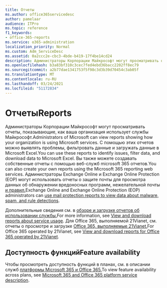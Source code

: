 ```yaml
---
title: Отчеты
ms.author: office365servicedesc
author: pamelaar
audience: ITPro
ms.topic: reference
f1_keywords:
- office-365-reports
ms.service: o365-administration
localization_priority: Normal
ms.custom: Adm_ServiceDesc
ms.assetid: 0a2ccc2e-cbc3-4bde-b419-17f4be14cd24
description: Администраторы Корпорации Майкрософт могут просматривать отчеты, показывающие, как ваша организация использует службы Майкрософт. С помощью этих отчетов можно выявлять проблемы, фильтровать данные и загружать данные в Microsoft Excel. Вы также можете создавать собственные отчеты с помощью веб-служб microsoft 365 отчетов. Администраторы Exchange Online и Exchange Online Protection (EOP) могут использовать отчеты о защите почты для просмотра данных об обнаружении вредоносных программ, нежелательной почты и правил.
ms.openlocfilehash: b3a83bf310c3cec7fed4ebd36bacc2202ff8ec79
ms.sourcegitcommit: a2b77dae1341753f5f98c3d3b39d70454c3ab05f
ms.translationtype: MT
ms.contentlocale: ru-RU
ms.lasthandoff: 03/24/2021
ms.locfileid: "51172834"
---
```

# <a name="reports"></a><span data-ttu-id="d0c2d-106">Отчеты</span><span class="sxs-lookup"><span data-stu-id="d0c2d-106">Reports</span></span>

<span data-ttu-id="d0c2d-107">Администраторы Корпорации Майкрософт могут просматривать отчеты, показывающие, как ваша организация использует службы Майкрософт.</span><span class="sxs-lookup"><span data-stu-id="d0c2d-107">Administrators of Microsoft can view reports showing how your organization is using Microsoft services.</span></span> <span data-ttu-id="d0c2d-108">С помощью этих отчетов можно выявлять проблемы, фильтровать данные и загружать данные в Microsoft Excel.</span><span class="sxs-lookup"><span data-stu-id="d0c2d-108">You can use these reports to identify issues, filter data, and download data to Microsoft Excel.</span></span> <span data-ttu-id="d0c2d-109">Вы также можете создавать собственные отчеты с помощью веб-служб microsoft 365 отчетов.</span><span class="sxs-lookup"><span data-stu-id="d0c2d-109">You can also create your own reports using the Microsoft 365 reporting web services.</span></span> <span data-ttu-id="d0c2d-110">Администраторы Exchange Online и Exchange Online Protection (EOP) могут использовать отчеты о защите почты для просмотра данных об обнаружении вредоносных программ, нежелательной почты [и правил.](/exchange/monitoring/use-mail-protection-reports)</span><span class="sxs-lookup"><span data-stu-id="d0c2d-110">Exchange Online and Exchange Online Protection (EOP) administrators can [use mail protection reports to view data about malware, spam, and rule detections](/exchange/monitoring/use-mail-protection-reports).</span></span>
  
<span data-ttu-id="d0c2d-111">Дополнительные сведения см. в [обзоре и загрузке отчетов об использовании службы.](/microsoft-365/admin/activity-reports/activity-reports)</span><span class="sxs-lookup"><span data-stu-id="d0c2d-111">For more information, see [View and download reports about service usage](/microsoft-365/admin/activity-reports/activity-reports).</span></span> <span data-ttu-id="d0c2d-112">Для Office 365, выполняемой 21Vianet, см. отчеты о просмотре и загрузке [Office 365, выполняемые 21Vianet.](/microsoft-365/admin/activity-reports/activity-reports)</span><span class="sxs-lookup"><span data-stu-id="d0c2d-112">For Office 365 operated by 21Vianet, see [View and download reports for Office 365 operated by 21Vianet](/microsoft-365/admin/activity-reports/activity-reports).</span></span>
  
## <a name="feature-availability"></a><span data-ttu-id="d0c2d-113">Доступность функций</span><span class="sxs-lookup"><span data-stu-id="d0c2d-113">Feature availability</span></span>

<span data-ttu-id="d0c2d-114">Чтобы просмотреть доступность функций в планах, см. в описании служб [платформы Microsoft 365 и Office 365.](office-365-platform-service-description.md)</span><span class="sxs-lookup"><span data-stu-id="d0c2d-114">To view feature availability across plans, see [Microsoft 365 and Office 365 platform service description](office-365-platform-service-description.md).</span></span>
